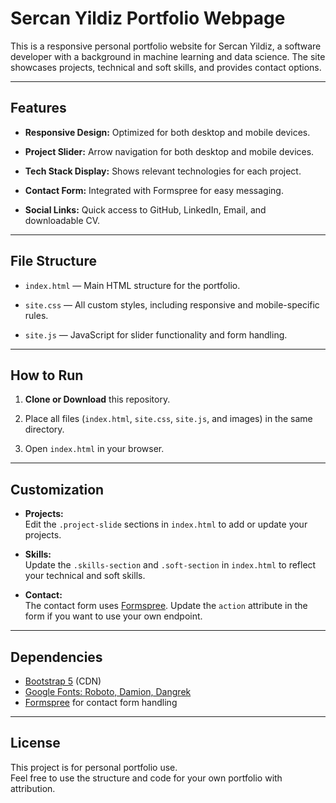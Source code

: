 # Sercan Yildiz Portfolio Webpage




This is a responsive personal portfolio website for Sercan Yildiz, a software developer with a background in machine learning and data science. The site showcases projects, technical and soft skills, and provides contact options.

---

## Features

- **Responsive Design:** Optimized for both desktop and mobile devices.

- **Project Slider:** Arrow navigation for both desktop and mobile devices.

- **Tech Stack Display:** Shows relevant technologies for each project.

- **Contact Form:** Integrated with Formspree for easy messaging.

- **Social Links:** Quick access to GitHub, LinkedIn, Email, and downloadable CV.

---

## File Structure

- `index.html` — Main HTML structure for the portfolio.
  
- `site.css` — All custom styles, including responsive and mobile-specific rules.

- `site.js` — JavaScript for slider functionality and form handling.

---

## How to Run

1. **Clone or Download** this repository.

2. Place all files (`index.html`, `site.css`, `site.js`, and images) in the same directory.

3. Open `index.html` in your browser.

---

## Customization

- **Projects:**  
  Edit the `.project-slide` sections in `index.html` to add or update your projects.

- **Skills:**  
  Update the `.skills-section` and `.soft-section` in `index.html` to reflect your technical and soft skills.

- **Contact:**  
  The contact form uses [Formspree](https://formspree.io/). Update the `action` attribute in the form if you want to use your own endpoint.

---


## Dependencies

- [Bootstrap 5](https://getbootstrap.com/) (CDN)
- [Google Fonts: Roboto, Damion, Dangrek](https://fonts.google.com/)
- [Formspree](https://formspree.io/) for contact form handling

---

## License

This project is for personal portfolio use.  
Feel free to use the structure and code for your own portfolio with attribution.

